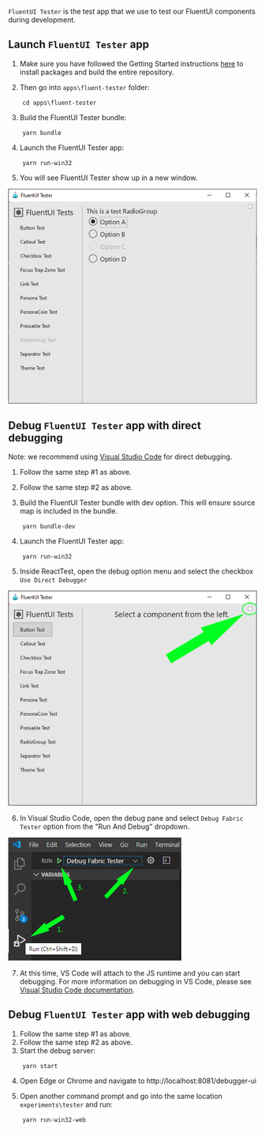 `FluentUI Tester` is the test app that we use to test our FluentUI components during development.

## Launch `FluentUI Tester` app

1. Make sure you have followed the Getting Started instructions [here](../../README.md) to install packages and build the entire repository.

2. Then go into `apps\fluent-tester` folder:

```
    cd apps\fluent-tester
```

3. Build the FluentUI Tester bundle:

```
    yarn bundle
```

4. Launch the FluentUI Tester app:

```
    yarn run-win32
```

5. You will see FluentUI Tester show up in a new window.

![ReactTest image debug menu location](./../../assets/fluent_tester_radiogroup.png)

## Debug `FluentUI Tester` app with direct debugging

Note: we recommend using [Visual Studio Code](https://code.visualstudio.com/download) for direct debugging.

1. Follow the same step #1 as above.
2. Follow the same step #2 as above.

3. Build the FluentUI Tester bundle with dev option. This will ensure source map is included in the bundle.

```
    yarn bundle-dev
```

4. Launch the FluentUI Tester app:

```
    yarn run-win32
```

5. Inside ReactTest, open the debug option menu and select the checkbox `Use Direct Debugger`

![ReactTest image debug menu location](./../../assets/fluent_tester_debug_menu.png)

6. In Visual Studio Code, open the debug pane and select `Debug Fabric Tester` option from the "Run And Debug" dropdown.

![ReactTest image debug menu location](./../../assets/fluent_tester_vscode_debug.png)

7. At this time, VS Code will attach to the JS runtime and you can start debugging. For more information on debugging in VS Code, please see [Visual Studio Code documentation](https://code.visualstudio.com/docs/editor/debugging).

## Debug `FluentUI Tester` app with web debugging

1. Follow the same step #1 as above.
2. Follow the same step #2 as above.
3. Start the debug server:

```
    yarn start
```

4. Open Edge or Chrome and navigate to http://localhost:8081/debugger-ui

5. Open another command prompt and go into the same location `experiments\tester` and run:

```
    yarn run-win32-web
```
